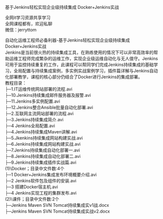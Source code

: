 基于Jenkins轻松实现企业级持续集成 Docker+Jenkins实战

全网it学习资源共享学习<br>全网课程都有，欢迎私聊<br>微信：jerryttom<br>

自动化运维工程师必备利器-基于Jenkins轻松实现企业级持续集成 Docker+Jenkins实战<br> Jenkins是当前很火热的持续集成工具，在熟练使用的情况下可以非常高效率的帮助运维工程师完成繁杂的运维工作，实现企业级运维自动化与无人值守。Jenkins可用于监控持续重复的工作，此课程可以帮同学们完成Jenkins持续集成的基础学习，全局配置与持续集成案例，多实例实战案例学习，插件篇详解与Jenkins自动化部署教学，课程的核心部分仍结合了Docker进行Jenkins的集成部署。<br> 教程目录：<br> ├─1.IT运维传统网站部署的流程.avi<br> ├─10.Jenkins持续集成邮件服务器及报警.avi<br> ├─11.Jenkins多实例配置.avi<br> ├─12.Jenkins整合Ansible批量自动化部署.avi<br> ├─2.互联网主流网站部署的流程.avi<br> ├─3.Jenkins持续集成简介.avi<br> ├─4 Jenkins全局配置.avi<br> ├─4.Jenkins持续集成Maven讲解.avi<br> ├─5.Jkenkins持续集成网站构建实战.avi<br> ├─6.Jenkins持续集成网站构建实战.avi<br> ├─7.Jenkins持续集成自动化部署一.avi<br> ├─8.Jenkins持续集成自动化部署二.avi<br> ├─9.Jenkins持续集成插件实战篇.avi<br> (1)\Docker；目录中文件数:4个<br> ├─1 Docker+Jenkins集成发布环境概要介绍.avi<br> ├─2 Jenkins软件包及组件的安装.avi<br> ├─3 搭建Docker宿主机.avi<br> ├─4 Jenkins实现工程的集群发布.avi<br> (2)\课件；目录中文件数:2个<br> ├─Jenkins Maven SVN Tomcat持续集成实v1战.docx<br> ├─Jenkins Maven SVN Tomcat持续集成实战v2.docx
